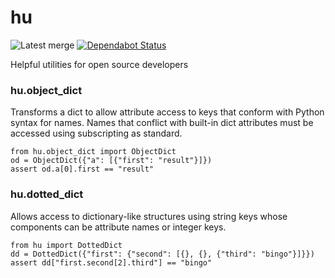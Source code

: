 # hu

![Latest merge](https://github.com/holdenweb/hu/actions/workflows/lint.yml/badge.svg?branch=main)
[![Dependabot Status](https://flat.badgen.net/dependabot/thepracticaldev/dev.to?icon=dependabot)](https://dependabot.com "Something something")

Helpful utilities for open source developers

### hu.object_dict

Transforms a dict to allow attribute access to keys that conform with Python syntax
for names. Names that conflict with built-in dict attributes must be accessed using
subscripting as standard.

    from hu.object_dict import ObjectDict
    od = ObjectDict({"a": [{"first": "result"}]})
    assert od.a[0].first == "result"

### hu.dotted_dict

Allows access to dictionary-like structures using string keys whose components
can be attribute names or integer keys.

    from hu import DottedDict
    dd = DottedDict({"first": {"second": [{}, {}, {"third": "bingo"}]}})
    assert dd["first.second[2].third"] == "bingo"

